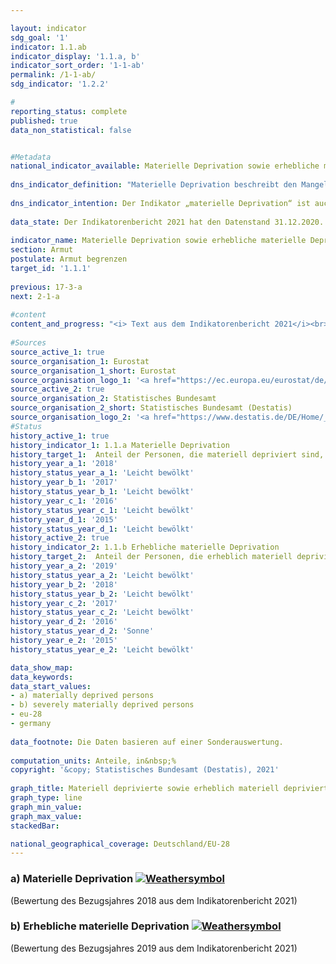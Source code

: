 ```yaml
---

layout: indicator    
sdg_goal: '1'    
indicator: 1.1.ab    
indicator_display: '1.1.a, b'    
indicator_sort_order: '1-1-ab'    
permalink: /1-1-ab/    
sdg_indicator: '1.2.2'    

#    
reporting_status: complete    
published: true    
data_non_statistical: false    


#Metadata    
national_indicator_available: Materielle Deprivation sowie erhebliche materielle Deprivation    
    
dns_indicator_definition: "Materielle Deprivation beschreibt den Mangel an bestimmten Gebrauchsgütern und den unfreiwilligen Verzicht auf ausgewählten Konsum aus finanziellen Gründen. Beide Indikatoren geben den Anteil der Personen an der Gesamtbevölkerung an, die als materiell depriviert (1.1.a) bzw. als erheblich materiell depriviert (1.1.b) gelten. Die (erhebliche) materielle Entbehrung trifft für alle Menschen zu, deren Haushalt von neun vorgegebenen Kriterien, welche die finanziellen Einschränkungen des Haushalts widerspiegeln, mindestens drei (erheblich materiell depriviert: mindestens vier) erfüllt."    
    
dns_indicator_intention: Der Indikator „materielle Deprivation“ ist auch Teil der ausführlichen Armuts- und Reichtumsberichterstattung der Bundesregierung. Durch die Identifikation individueller Mangelsituationen soll er zur Abbildung armutsgefährdeter Lebenslagen dienen. Ziel der Bekämpfung „materieller Deprivation“ ist es, dass der Prozentsatz der Personen, die materiell depriviert bzw. erheblich materiell depriviert sind, jeweils unter dem Niveau der Europäischen Union liegt.    
    
data_state: Der Indikatorenbericht 2021 hat den Datenstand 31.12.2020. Die Daten auf der DNS-Online Plattform werden regelmäßig aktualisiert, sodass online aktuellere Daten verfügbar sein können als im Indikatorenbericht 2021 veröffentlicht.    
    
indicator_name: Materielle Deprivation sowie erhebliche materielle Deprivation    
section: Armut    
postulate: Armut begrenzen    
target_id: '1.1.1'    
    
previous: 17-3-a    
next: 2-1-a    
    
#content    
content_and_progress: "<i> Text aus dem Indikatorenbericht 2021</i><br><br>Die Daten stammen aus der europaweit harmonisierten, jährlichen Statistik über Einkommen und Lebensbedingungen (EU-SILC), die in Deutschland vom Statistischen Bundesamt in Zusammenarbeit mit den Statistischen Landesämtern unter dem Namen „Leben in Europa“ durchgeführt wird. Dabei geben jährlich etwa 14&nbsp;000 Privathaushalte in Deutschland auf freiwilliger Basis Auskunft zu Einkommen und Lebensbedingungen.<br><br>Beide Indikatoren stellen den Anteil der Bevölkerung dar, welcher basierend auf der Selbsteinschätzung in mehreren Bereichen einen unfreiwilligen Verzicht oder Mangel aus finanziellen Gründen empfindet. Als Prüfmerkmale wurden Ausgaben für eine Lebensführung ausgewählt, die in Europa als angemessen, wünschenswert oder gar notwendig angesehen wird. Diese neun Kriterien, die zur Beschreibung „materieller Entbehrung“ dienen, sind für alle Länder, in denen EU-SILC durchgeführt wird, einheitlich und ermöglichen somit einen europaweiten Vergleich.<br><br>Die neun Merkmale umfassen im Einzelnen: das Fehlen eines Autos, einer Waschmaschine, eines Farbfernsehgeräts oder eines Telefons im Haushalt (jeweils weil es sich der Haushalt finanziell nicht leisten kann), ein finanzielles Problem zu haben, die Miete nicht zahlen zu können, Hypothek oder Rechnungen für Versorgungsleistungen nicht rechtzeitig bezahlen zu können, die Wohnung nicht angemessen heizen zu können, nicht jeden zweiten Tag Fleisch, Fisch oder eine gleichwertige vegetarische Mahlzeit essen zu können, nicht jährlich eine Woche Urlaub außerhalb der eigenen Wohnung verbringen zu können oder unerwartete Ausgaben in einer bestimmten Höhe (2018: 1&nbsp;050 Euro) aus eigenen finanziellen Mitteln nicht bestreiten zu können.<br><br>Mit der materiellen Deprivation verbunden ist das Problem der sozialen Ausgrenzung, da die Teilnahme am gesellschaftlichen Leben aufgrund fehlender finanzieller Mittel gefährdet ist. Der Indikator „Erhebliche materielle Entbehrung“ ist ebenfalls Teil des Indikators „Armut oder soziale Ausgrenzung“, mit dem eines der fünf Kernziele der Europa 2020-Strategie (Bekämpfung von Armut und sozialer Ausgrenzung) gemessen wird.<br><br>Im Jahr 2018 galten 7,8&nbsp;% der Bevölkerung in Deutschland als materiell depriviert, 3,1&nbsp;% waren von erheblicher materieller Entbehrung betroffen. Die entsprechenden Werte lagen im Jahr 2010 bei 11,1 bzw. 4,5&nbsp;%, in den Folgejahren teilweise auch etwas darüber. So zeichnete sich im Zeitverlauf, ähnlich wie in der gesamten EU, ein leichter Rückgang ab. Die Durchschnittswerte für Personen in der EU sind jedoch jeweils deutlich höher als die Werte für Deutschland. So betrug 2018 der Anteil der materiell deprivierten EU-Bevölkerung nach Schätzung des statistischen Amts der Europäischen Union (Eurostat) 13,1&nbsp;% und war damit um mehr als die Hälfte höher als in Deutschland. Als erheblich materiell depriviert galten 5,9&nbsp;%. Diese Quote ist um 90&nbsp;% höher als der deutsche Vergleichswert."    
    
#Sources    
source_active_1: true                    
source_organisation_1: Eurostat
source_organisation_1_short: Eurostat                
source_organisation_logo_1: '<a href="https://ec.europa.eu/eurostat/de/home"><img src="https://g205sdgs.github.io/sdg-indicators/public/logos/eurostat.png" alt=" Eurostat" title="Klicken Sie hier um zu der Homepage der Organisation zu gelangen" style="border: transparent"/></a>'
source_active_2: true                    
source_organisation_2: Statistisches Bundesamt
source_organisation_2_short: Statistisches Bundesamt (Destatis)                
source_organisation_logo_2: '<a href="https://www.destatis.de/DE/Home/_inhalt.html"><img src="https://g205sdgs.github.io/sdg-indicators/public/logos/destatis.png" alt=" Statistisches Bundesamt (Destatis)" title="Klicken Sie hier um zu der Homepage der Organisation zu gelangen" style="border: transparent"/></a>'    
#Status    
history_active_1: true
history_indicator_1: 1.1.a Materielle Deprivation
history_target_1:  Anteil der Personen, die materiell depriviert sind, bis 2030 deutlich unter EU-28-Wert halten
history_year_a_1: '2018'                            
history_status_year_a_1: 'Leicht bewölkt'
history_year_b_1: '2017'                            
history_status_year_b_1: 'Leicht bewölkt'
history_year_c_1: '2016'                            
history_status_year_c_1: 'Leicht bewölkt'
history_year_d_1: '2015'                            
history_status_year_d_1: 'Leicht bewölkt'
history_active_2: true
history_indicator_2: 1.1.b Erhebliche materielle Deprivation
history_target_2:  Anteil der Personen, die erheblich materiell depriviert sind, bis 2030 deutlich unter EU-28-Wert halten
history_year_a_2: '2019'                            
history_status_year_a_2: 'Leicht bewölkt'
history_year_b_2: '2018'                            
history_status_year_b_2: 'Leicht bewölkt'
history_year_c_2: '2017'                            
history_status_year_c_2: 'Leicht bewölkt'
history_year_d_2: '2016'                            
history_status_year_d_2: 'Sonne'
history_year_e_2: '2015'                            
history_status_year_e_2: 'Leicht bewölkt'    

data_show_map:     
data_keywords:    
data_start_values:     
- a) materially deprived persons
- b) severely materially deprived persons
- eu-28
- germany
    
data_footnote: Die Daten basieren auf einer Sonderauswertung.    
    
computation_units: Anteile, in&nbsp;%    
copyright: '&copy; Statistisches Bundesamt (Destatis), 2021'
    
graph_title: Materiell deprivierte sowie erheblich materiell deprivierte Personen    
graph_type: line    
graph_min_value:     
graph_max_value:     
stackedBar:     

national_geographical_coverage: Deutschland/EU-28    
---    
```

<div>
  <div class="my-header">
    <h3>a) Materielle Deprivation
      <a href="https://sustainabledevelopment-deutschland.github.io/status/"><img src="https://g205sdgs.github.io/sdg-indicators/public/Wettersymbole/Leicht bewölkt.png" title="Bei Fortsetzung der Entwicklung würde das Ziel voraussichtlich um mindestens 5&nbsp;%, aber maximal um 20&nbsp;% der Differenz zwischen Zielwert und aktuellem Wert verfehlt" alt="Weathersymbol" />
      </a>
    </h3>
  </div>
  <div class="my-header-note">
    <span> (Bewertung des Bezugsjahres 2018 aus dem Indikatorenbericht 2021)</span>
  </div>
</div>
<div>
  <div class="my-header">
    <h3>b) Erhebliche materielle Deprivation
      <a href="https://sustainabledevelopment-deutschland.github.io/status/"><img src="https://g205sdgs.github.io/sdg-indicators/public/Wettersymbole/Leicht bewölkt.png" title="Bei Fortsetzung der Entwicklung würde das Ziel voraussichtlich um mindestens 5&nbsp;%, aber maximal um 20&nbsp;% der Differenz zwischen Zielwert und aktuellem Wert verfehlt" alt="Weathersymbol" />
      </a>
    </h3>
  </div>
  <div class="my-header-note">
    <span> (Bewertung des Bezugsjahres 2019 aus dem Indikatorenbericht 2021)</span>
  </div>
</div>